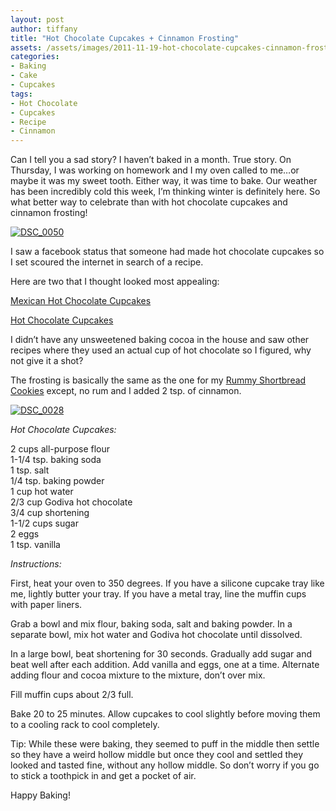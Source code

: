 ```yaml
---
layout: post
author: tiffany
title: "Hot Chocolate Cupcakes + Cinnamon Frosting"
assets: /assets/images/2011-11-19-hot-chocolate-cupcakes-cinnamon-frosting/
categories: 
- Baking
- Cake
- Cupcakes
tags: 
- Hot Chocolate
- Cupcakes
- Recipe
- Cinnamon
---
```


Can I tell you a sad story? I haven’t baked in a month. True story. On Thursday, I was working on homework and I my oven called to me…or maybe it was my sweet tooth. Either way, it was time to bake. Our weather has been incredibly cold this week, I’m thinking winter is definitely here. So what better way to celebrate than with hot chocolate cupcakes and cinnamon frosting!

[![](jekyll_uploads/2011/11/DSC_0050-575x323.jpg "DSC_0050")](http://www.sweetpeonies.com/2011/11/hot-chocolate-cupcakes-cinnamon-frosting/dsc_0050/)

I saw a facebook status that someone had made hot chocolate cupcakes so I set scoured the internet in search of a recipe.

Here are two that I thought looked most appealing:

[Mexican Hot Chocolate Cupcakes](http://www.rd.com/food/mexican-hot-chocolate-cupcakes-with-cinnamon-butter-cream-frosting/)

[Hot Chocolate Cupcakes](http://www.instructables.com/id/Hot-Chocolate-Cupcakes/)

I didn’t have any unsweetened baking cocoa in the house and saw other recipes where they used an actual cup of hot chocolate so I figured, why not give it a shot?

The frosting is basically the same as the one for my [Rummy Shortbread Cookies](http://www.sweetpeonies.com/2011/02/rummy-shortbread-cookies/) except, no rum and I added 2 tsp. of cinnamon.

[![](jekyll_uploads/2011/11/DSC_0028-575x260.jpg "DSC_0028")](http://www.sweetpeonies.com/2011/11/hot-chocolate-cupcakes-cinnamon-frosting/dsc_0028/)

_Hot Chocolate Cupcakes:_

2 cups all-purpose flour  
1-1/4 tsp. baking soda  
1 tsp. salt  
1/4 tsp. baking powder  
1 cup hot water  
2/3 cup Godiva hot chocolate  
3/4 cup shortening  
1-1/2 cups sugar  
2 eggs  
1 tsp. vanilla

_Instructions:_

First, heat your oven to 350 degrees. If you have a silicone cupcake tray like me, lightly butter your tray. If you have a metal tray, line the muffin cups with paper liners.

Grab a bowl and mix flour, baking soda, salt and baking powder. In a separate bowl, mix hot water and Godiva hot chocolate until dissolved.

In a large bowl, beat shortening for 30 seconds. Gradually add sugar and beat well after each addition. Add vanilla and eggs, one at a time. Alternate adding flour and cocoa mixture to the mixture, don’t over mix.

Fill muffin cups about 2/3 full.

Bake 20 to 25 minutes. Allow cupcakes to cool slightly before moving them to a cooling rack to cool completely.

Tip: While these were baking, they seemed to puff in the middle then settle so they have a weird hollow middle but once they cool and settled they looked and tasted fine, without any hollow middle. So don’t worry if you go to stick a toothpick in and get a pocket of air.

Happy Baking!